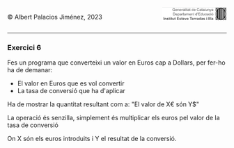 <div style="display: flex; width: 100%;">
    <div style="flex: 1; padding: 0px;">
        <p>© Albert Palacios Jiménez, 2023</p>
    </div>
    <div style="flex: 1; padding: 0px; text-align: right;">
        <img src="../../assets/ieti.png" height="32" alt="Logo de IETI" style="max-height: 32px;">
    </div>
</div>
<hr/>

### Exercici 6

Fes un programa que converteixi un valor en Euros cap a Dollars, per fer-ho ha de demanar:

* El valor en Euros que es vol convertir
* La tasa de conversió que ha d'aplicar

Ha de mostrar la quantitat resultant com a: "El valor de X€ són Y$"

La operació és senzilla, simplement és multiplicar els euros pel valor de la tasa de conversió

On X són els euros introduits i Y el resultat de la conversió.


